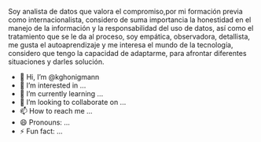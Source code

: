 Soy analista de datos que valora el compromiso,por mi formación previa como internacionalista, considero de suma importancia la honestidad en el manejo de la información y la responsabilidad del uso de datos, así como el tratamiento que se le da al proceso, soy empática, observadora, detallista, me gusta el autoaprendizaje y me interesa el mundo de la tecnología, considero que tengo la capacidad de adaptarme, para afrontar diferentes situaciones y darles solución.
- 👋 Hi, I’m @kghonigmann
- 👀 I’m interested in ...
- 🌱 I’m currently learning ...
- 💞️ I’m looking to collaborate on ...
- 📫 How to reach me ...
- 😄 Pronouns: ...
- ⚡ Fun fact: ...

<!---
kghonigmann/kghonigmann is a ✨ special ✨ repository because its `README.md` (this file) appears on your GitHub profile.
You can click the Preview link to take a look at your changes.
--->
